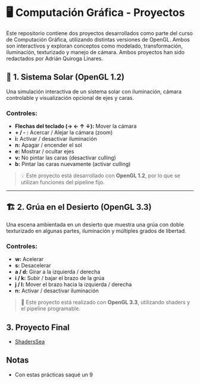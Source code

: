 # 🖥️ Computación Gráfica - Proyectos

Este repositorio contiene dos proyectos desarrollados como parte del curso de Computación Gráfica, utilizando distintas versiones de OpenGL. Ambos son interactivos y exploran conceptos como modelado, transformación, iluminación, texturizado y manejo de cámara. Ambos proyectos han sido redactados por Adrián Quiroga Linares.

## 🌌 1. Sistema Solar (OpenGL 1.2)

Una simulación interactiva de un sistema solar con iluminación, cámara controlable y visualización opcional de ejes y caras.

### Controles:
- **Flechas del teclado (→ ← ↑ ↓):** Mover la cámara
- **+ / - :** Acercar / Alejar la cámara (zoom)
- **i:** Activar / desactivar iluminación
- **n:** Apagar / encender el sol
- **e:** Mostrar / ocultar ejes
- **v:** No pintar las caras (desactivar culling)
- **b:** Pintar las caras nuevamente (activar culling)

> 💡 Este proyecto está desarrollado con **OpenGL 1.2**, por lo que se utilizan funciones del pipeline fijo.

---

## 🏗️ 2. Grúa en el Desierto (OpenGL 3.3)

Una escena ambientada en un desierto que muestra una grúa con doble texturizado en algunas partes, iluminación y múltiples grados de libertad.

### Controles:
- **w:** Acelerar
- **s:** Desacelerar
- **a / d:** Girar a la izquierda / derecha
- **i / k:** Subir / bajar el brazo de la grúa
- **j / l:** Mover el brazo hacia la izquierda / derecha
- **n:** Activar / desactivar iluminación

> 🧱 Este proyecto está realizado con **OpenGL 3.3**, utilizando shaders y el pipeline programable.


## 3. Proyecto Final 
- [ShadersSea](https://github.com/adrianql5/ShadersSea)


## Notas
- Con estas prácticas saqué un 9
